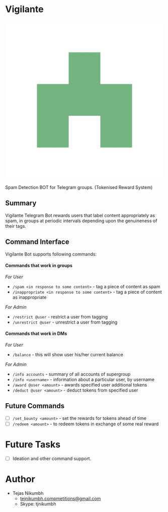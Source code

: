 # Vigilante

![alt text](images/bot.jpg)

Spam Detection BOT for Telegram groups. (Tokenised Reward System)

## Summary 
Vigilante Telegram Bot rewards users that label content appropriately as spam, in groups at periodic intervals depending upon the genuineness of their tags.

## Command Interface
Vigilante Bot supports following commands:

#### Commands that work in groups

*For User*
* `/spam <in response to some content>`  - tag a piece of content as spam
* `/inappropriate <in response to some content>` - tag a piece of content as inappropriate


*For Admin*
* `/restrict @user` - restrict a user from tagging
* `/unrestrict @user` - unrestrict a user from tagging


#### Commands that work in DMs

*For User*
* `/balance` - this will show user his/her current balance


*For Admin*
* `/info accounts` - summary of all accounts of supergroup
* `/info <username>` - information about a particular user, by username
* `/award @user <amount>` - awards specified user additional tokens
* `/deduct @user <amount>` - deduct tokens from specified user

## Future Commands
- [ ] `/set_bounty <amount>` - set the rewards for tokens ahead of time
- [ ] `/redeem <amount>` - to redeem tokens in exchange of some real reward 

# Future Tasks
- [ ] Ideation and other command support.

# Author
- Tejas Nikumbh
  - tejnikumbh.compmetitions@gmail.com
  - Skype: tjnikumbh

